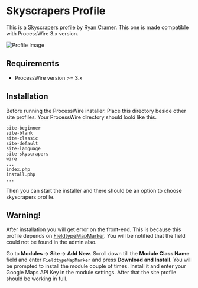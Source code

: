 Skyscrapers Profile
===================
This is a [Skyscrapers profile][pw-skyscrapers] by [Ryan Cramer][ryan-cramer]. This one is made compatible with ProcessWire 3.x version.

![Profile Image][profile-img]

## Requirements
- ProcessWire version >= 3.x

## Installation
Before running the ProcessWire installer. Place this directory beside other site profiles.
Your ProcessWire directory should looki like this.
```
site-beginner
site-blank
site-classic
site-default
site-language
site-skyscrapers
wire
...
index.php
install.php
...
```
Then you can start the installer and there should be an option to choose skyscrapers profile.

## Warning!
After installation you will get error on the front-end. This is because this profile depends on
[FieldtypeMapMarker][pw-map-marker]. You will be notified that the field could not be found in the admin also.

Go to __Modules -> Site -> Add New__. Scroll down till the __Module Class Name__
field and enter `FieldtypeMapMarker` and press __Download and Install__. You will be prompted to install the
module couple of times. Install it and enter your Google Maps API Key in the module settings. After that
the site profile should be working in full.

[pw-skyscrapers]: https://github.com/ryancramerdesign/SkyscrapersProfile
[profile-img]: https://raw.githubusercontent.com/dadish/pw-skyscrapers-profile/master/install/skyscrapers.gif
[ryan-cramer]: https://github.com/ryancramerdesign
[pw-map-marker]: http://modules.processwire.com/modules/fieldtype-map-marker/